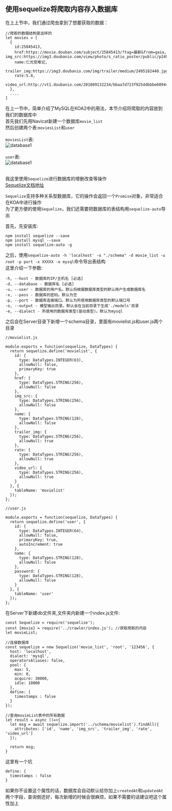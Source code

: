 ## 使用sequelize将爬取内容存入数据库

在上上节中，我们通过爬虫拿到了想要获取的数据：<br>
```
//爬取的数据结构是这样的
let movies = [
  {
    id:25845413,
    href:https://movie.douban.com/subject/25845413/?tag=最新&from=gaia,	img_src:https://img3.doubanio.com/view/photo/s_ratio_poster/public/p2492300510.jpg,	
    name:仁光受难记,
    trailer_img:https://img3.doubanio.com/img/trailer/medium/2495182440.jpg,
    rate:5.8,
    video_url:http://vt1.doubanio.com/201809132234/bbaa7d723f925ddbbbe60944366d02cf/view/movie/M/302200124.mp4,
  },
  ....
]
```
在上一节中，简单介绍了MySQL在KOA2中的用法，本节介绍将爬取的内容放到我们的数据库中<br>
首先我们先用Navicat新建一个数据库`movie_list`<br>
然后创建两个表:`moviesList`和`user`<br><br>
`moviesList`表:<br>
![database1](https://github.com/saitoChen/film_trailers/blob/master/pic/database/database6.png)<br><br>
`user`表:<br>
![database1](https://github.com/saitoChen/film_trailers/blob/master/pic/database/database7.png)<br><br>

我这里使用`Sequelize`进行数据库的增删改查等操作<br>
[Sequelize文档地址](http://www.nodeclass.com/api/sequelize.html#class-sequelize)<br>

`Sequelize`支持多种关系型数据库，它的操作会返回一个`Promise`对象，非常适合在KOA中进行操作<br>
为了更方便的使用`Sequelize`，我们还需要把数据库的表结构用`sequelize-auto`导出<br>

首先，先安装库:<br>
```
npm install sequelize --save
npm install mysql --save
npm install sequelize-auto -g
```
之后，使用`sequelize-auto -h 'localhost' -o "./schema" -d movie_list -u root -p port -x XXXXX -e mysql`命令导出表结构<br>
这里介绍一下参数:<br>
```
-h, --host - 数据库的IP/主机名 [必选]
-d, --database - 数据库名 [必选]
-u, --user - 数据库的用户名。默认将根据数据库类型的默认用户生成数据库名
-x, --pass - 数据库的密码。默认为空
-p, --port - 数据库连接端口。默认为所使用数据库类型的默认端口号
-o, --output - 模型输出目录。默认会在当前目录下生成'./models'目录
-e, --dialect - 所使用的数据库类型(驱动类型)。默认为mysql
```
之后会在Server目录下新增一个schema目录，里面有movielist.js和user.js两个目录<br>
```
//movielist.js

module.exports = function(sequelize, DataTypes) {
  return sequelize.define('movielist', {
    id: {
      type: DataTypes.INTEGER(63),
      allowNull: false,
      primaryKey: true
    },
    href: {
      type: DataTypes.STRING(256),
      allowNull: false
    },
    img_src: {
      type: DataTypes.STRING(256),
      allowNull: false
    },
    name: {
      type: DataTypes.STRING(128),
      allowNull: false
    },
    trailer_img: {
      type: DataTypes.STRING(256),
      allowNull: true
    },
    rate: {
      type: DataTypes.STRING(256),
      allowNull: true
    },
    video_url: {
      type: DataTypes.STRING(256),
      allowNull: true
    }
  }, {
    tableName: 'movielist'
  });
};
```
```
//user.js

module.exports = function(sequelize, DataTypes) {
  return sequelize.define('user', {
    id: {
      type: DataTypes.INTEGER(64),
      allowNull: false,
      primaryKey: true,
      autoIncrement: true
    },
    name: {
      type: DataTypes.STRING(128),
      allowNull: false
    },
    password: {
      type: DataTypes.STRING(128),
      allowNull: false
    }
  }, {
    tableName: 'user'
  });
};

```
在Server下新建db文件夹,文件夹内新建一个index.js文件:<br>
```
const Sequelize = require('sequelize');
const {movie} = require('../crawler/index.js'); //获取爬取的内容
let movieList;

//连接数据库
const sequelize = new Sequelize('movie_list', 'root', '123456', {
  host: 'localhost',
  dialect: 'mysql',
  operatorsAliases: false,
  pool: {
    max: 5,
    min: 0,
    acquire: 30000,
    idle: 10000
  },
  define: {
    timestamps : false
  }
});

//查询movieList表中的所有数据
let result = async ()=>{
  let msg = await sequelize.import('../schema/movielist').findAll({
    attributes: ['id', 'name', 'img_src', 'trailer_img', 'rate', 'video_url']
  });

  return msg;
}
```
这里有一个坑<br>
```
define: {
  timestamps : false
}
```
如果你不设置这个属性的话，数据库会自动默认给你加上`createdAt`和`updatedAt`两个字段，查询倒还好，每次新增的时候会很麻烦，如果不需要的话建议吧这个属性加上